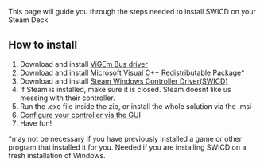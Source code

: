 This page will guide you through the steps needed to install SWICD on your Steam Deck

## How to install
1. Download and install [ViGEm Bus driver](https://github.com/ViGEm/ViGEmBus/releases)
2. Download and install [Microsoft Visual C++ Redistributable Package](https://aka.ms/vs/17/release/vc_redist.x64.exe)*
3. Download and install [Steam Windows Controller Driver(SWICD)](https://github.com/mKenfenheuer/steam-deck-windows-usermode-driver/releases)
4. If Steam is installed, make sure it is closed. Steam doesnt like us messing with their controller.
5. Run the .exe file inside the zip, or install the whole solution via the .msi
6. [Configure your controller via the GUI](https://github.com/mKenfenheuer/steam-deck-windows-usermode-driver/wiki/Profiles)
7. Have fun!

*may not be necessary if you have previously installed a game or other program that installed it for you.  Needed if you are installing SWICD on a fresh installation of Windows.
